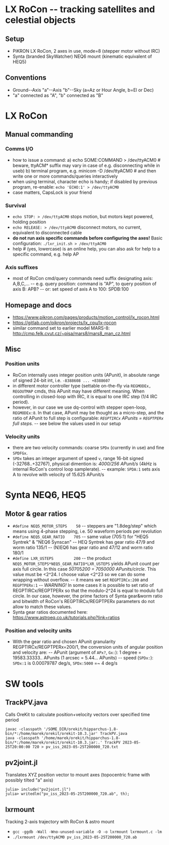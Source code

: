 # LX RoCon -- tracking satellites and celestial objects

## Setup
- PiKRON LX RoCon, 2 axes in use, mode=8 (stepper motor without IRC)
- Synta (branded SkyWatcher) NEQ6 mount (kinematic equivalent of HEQ5)

## Conventions
- Ground--Axis "a"--Axis "b"--Sky (a=Az or Hour Angle, b=El or Dec)
- "a" connected as "A", "b" connected as "B"

# LX RoCon
## Manual commanding
### Comms I/O
- how to issue a command:
a) echo SOME:COMMAND > /dev/ttyACM0 # beware, ttyACM* suffix may vary in case of e.g. disconnecting while in useb) 
b) terminal program, e.g. minicom -D /dev/ttyACM0 # and then write one or more commands/queries interactively
- when using terminal, character echo is handy; if disabled by previous program, re-enable:
`echo 'ECHO:1' > /dev/ttyACM0`
- case matters, CapsLock is your friend

### Survival
- `echo STOP: > /dev/ttyACM0` stops motion, but motors kept powered, holding position
- `echo RELEASE: > /dev/ttyACM0` disconnect motors, no current, equivalent to disconnected cable
- **do not run axis specific commands before configuring the axes!**
Basic configuration: `./lxr_init.sh > /dev/ttyACM0`
- help # (yes, lowercase) is an online help, you can also ask for help to a specific command, e.g. help AP

### Axis suffixes
- most of RoCon cmd/query commands need suffix designating axis: A,B,C,...
-- e.g. query position: command is "AP", to query position of axis B: APB?
-- or: set speed of axis A to 100: SPDB:100

## Homepage and docs
- https://www.pikron.com/pages/products/motion_control/lx_rocon.html
- https://gitlab.com/pikron/projects/lx_cpu/lx-rocon
- similar command set to earlier model MARS-8: http://cmp.felk.cvut.cz/~pisa/mars8/mars8_man_cz.html

## Misc
### Position units
- RoCon internally uses integer position units (APunit), in absolute range of signed 24-bit int, i.e. `-8388608 ... +8388607`
- in different motor controller type (settable on-the-fly via `REGMODEx, REGOUTMAP` cmds, this APunit may have different meaning. When controlling in closed-loop with IRC, it is equal to one IRC step (1/4 IRC period).
- however, in our case we use dq-control with stepper open-loop, `REGMODEx:8`. In that case, APunit may be thought as a micro-step, and the ratio of APunit to full step is configurable: *`REGPTIRCx` APunits = `REGPTPERx` full steps.*
-- see below the values used in our setup
### Velocity units
- there are two velocity commands: coarse `SPDx` (currently in use) and fine `SPDFGx`.
- `SPDx` takes an integer argument of speed `v`, range 16-bit signed (-32768..+32767), physical dimention is: *4000/256 APunit/s* (4kHz is internal RoCon's control loop samplerate).
-- example: `SPDA:1` sets axis A to revolve with velocity of 15.625 APunit/s

# Synta NEQ6, HEQ5
## Motor & gear ratios
- `#define NEQ5_MOTOR_STEPS    50` -- steppers are "1.8deg/step" which means using 4-phase stepping, i.e. 50 waveform periods per revolution
- `#define NEQ5_GEAR_RATIO    705` -- same value (705:1) for "HEQ5 Syntrek" & "NEQ6 Synscan"
-- HEQ Syntrek has gear ratio 47/9 and worm ratio 135/1
-- (N)EQ6 has gear ratio and 47/12 and worm ratio 180/1
- `#define LXR_USTEPS         200` -- the product `NEQ5_MOTOR_STEPS*NEQ5_GEAR_RATIO*LXR_USTEPS` yields APunit count per axis full circle. In this case *50*705*200 = 7050000 APunits/circle*. This value must be <2^24. I choose value <2^23 so we can do some wrapping without overflow.
-- it means we set `REGPTIRCx:200` and `REGPTPERx:1`
-- *WARNING!* In some cases it is possible to set ratio of REGPTIRCx/REGPTPERx so that the modulo-2^24 is equal to modulo full circle. In our case, however, the prime factors of Synta gear&worm ratio and bitwidth of RoCon's REGPTIRCx/REGPTPERx parameters do not allow to match these values.
- Synta gear ratios documented here: https://www.astroeq.co.uk/tutorials.php?link=ratios
### Position and velocity units
- With the gear ratio and chosen APunit granularity REGPTIRCx/REGPTPERx=200/1, the conversion units of angular position and velocity are:
-- APunit (argument of `APx?`, `Gx:`): 1 degree = 19583.33333.. APunits (1 arcsec = 5.44... APunits)
-- speed (`SPDx:`): `SPDx:1` is 0.00079787 deg/s, `SPDx:5000` =~ 4 deg/s

# SW tools
## TrackPV.java
Calls OreKit to calculate position+velocity vectors over specified time period
```
javac -classpath '/SOME_DIR/orekit/hipparchus-1.8-bin/*:/home/marek/orekit/orekit-10.3.jar' TrackPV.java
java -classpath '/home/marek/orekit/hipparchus-1.8-bin/*:/home/marek/orekit/orekit-10.3.jar:.' TrackPV 2023-05-25T20:00:00 720 > pv_iss_2023-05-25T200000_720.txt
```
## pv2joint.jl
Translates XYZ position vector to mount axes (topocentric frame with possibly tilted "a" axis)
```
julia> include("pv2joint.jl")
julia> writedlm("pv_iss_2023-05-25T200000_720.ab", th);
```

## lxrmount
Tracking 2-axis trajectory with RoCon & astro mount
- `gcc -ggdb -Wall -Wno-unused-variable -O -o lxrmount lxrmount.c -lm`
- `./lxrmount /dev/ttyACM0 pv_iss_2023-05-25T200000_720.ab`
